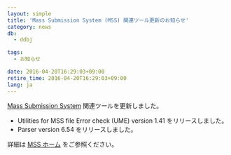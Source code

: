 ```yaml
---
layout: simple
title: 'Mass Submission System (MSS) 関連ツール更新のお知らせ'
category: news
db:
  - ddbj

tags:
  - お知らせ

date: 2016-04-20T16:29:03+09:00
retire_time: 2016-04-20T16:29:03+09:00
lang: ja
---
```


<p><a href="/ddbj/mss.html">Mass Submission System</a> 関連ツールを更新しました。</p>

<ul>
    <li>Utilities for MSS file Error check (UME) version 1.41 をリリースしました。</li>
    <li>Parser version 6.54 をリリースしました。</li>
</ul>

<p>詳細は <a href="/ddbj/mss.html">MSS ホーム</a> をご参照ください。</p>
